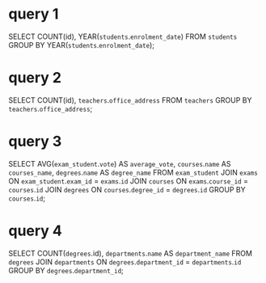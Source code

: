 # query 1
SELECT
    COUNT(id),
    YEAR(`students`.`enrolment_date`)
FROM
    `students`
GROUP BY
    YEAR(`students`.`enrolment_date`);

# query 2
SELECT
    COUNT(id),
    `teachers`.`office_address`
FROM
    `teachers`
GROUP BY
    `teachers`.`office_address`;

# query 3
SELECT
    AVG(`exam_student`.`vote`) AS `average_vote`,
    `courses`.`name` AS `courses_name`,
    `degrees`.`name` AS `degree_name`
FROM
    `exam_student`
JOIN `exams` ON `exam_student`.`exam_id` = `exams`.`id`
JOIN `courses` ON `exams`.`course_id` = `courses`.`id`
JOIN `degrees` ON `courses`.`degree_id` = `degrees`.`id`
GROUP BY
    `courses`.`id`;

# query 4
SELECT
    COUNT(`degrees`.id),
    `departments`.`name` AS `department_name`
FROM
    `degrees`
JOIN `departments` ON `degrees`.`department_id` = `departments`.`id`
GROUP BY
    `degrees`.`department_id`;